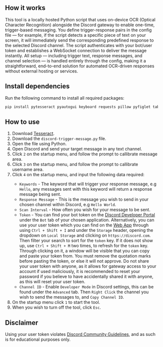 <h2>How it works</h2>

<p>This tool is a locally hosted Python script that uses on-device OCR (Optical Character Recognition) alongside the Discord gateway 
to enable one-time, trigger-based messaging. You define trigger-response pairs in the config file — for example, if the script 
detects a specific piece of text on your screen, it will immediately send the corresponding predefined response to the selected 
Discord channel. The script authenticates with your bot/user token and establishes a WebSocket connection to deliver 
the message instantly. All setup — including trigger text, response messages, and channel selection — is handled entirely 
through the config, making it a straightforward, end-to-end solution for automated OCR-driven responses without external 
hosting or services.</p>

<h2>Install dependencies</h2>

Run the following command to install all required packages:

```sh
pip install pytesseract pyautogui keyboard requests pillow pyfiglet tabulate
```
<h2>How to use</h2>

<ol>
  <li>Download <a href="https://github.com/tesseract-ocr/tesseract" target="_blank" rel="noopener noreferrer">Tesseract</a>.</li>
  <li>Download the <code>discord-trigger-message.py</code> file.</li>
  <li>Open the file using Python.</li>
  <li>Open Discord and send your target message in any text channel.</li>
  <li>Click <code>2</code> on the startup menu, and follow the prompt to callibrate message area.</li>
  <li>Click <code>3</code> on the startup menu, and follow the prompt to callibrate username area.</li>
  <li>Click <code>4</code> on the startup menu, and input the following data required:</li>
    <ul>
      <li><code>Keywords</code> - The keyword that will trigger your response message, e.g <code>Hello</code>, any messages sent with this keyword will return a response message being sent.</li>
      <li><code>Response Message</code> - This is the message you wish to send in your chosen channel within Discord, e.g <code>Hello World</code>.</li>
       <li><code>Scan Interval</code> - How often you wish for your message to be sent.</li>
      <li> <code>Token</code> - You can find your bot token on the <a href="https://discord.com/developers/applications" target="_blank" rel="noopener noreferrer">Discord Developer Portal</a> under the <code>Bot</code> tab of your chosen application. Alternatively, you can use your user token which you can find on the <a href="https://discord.com/channels/@me" target="_blank" rel="noopener noreferrer">Web App</a> through using <code>Ctrl + Shift + I</code> and under the <code>Storage</code> header, opening the dropdown on <code>Local Storage</code> and clicking on <code>https://discord.com</code>. Then filter your search to sort for the <code>token</code> key. If it does not show up, use <code>Ctrl + Shift + M</code> two times, to refresh for the <code>token</code> key. Through clicking on it, a window will be visible that you can copy and paste your token from. You must remove the quotation marks before pasting the token, or else it will not approve. Do not share your user token with anyone, as it allows for gateway access to your account if used maliciously, it is recommended to reset your password if you believe to have accidentally shared it with anyone, as this will reset your user token.</li>
      <li><code>Channel ID</code> - Enable <code>Developer Mode</code> in Discord settings, this can be found under the <code>Advanced</code> tab. Then <code>Right Click</code> the channel you wish to send the messages to, and <code>Copy Channel ID</code>.</li>
    </ul>
  <li>On the startup menu click <code>1</code> to start the tool.</li>
  <li>When you wish to turn off the tool, click <code>Esc</code>.</li>
</ol>

<h2>Disclaimer</h2>
  <p>Using your user token violates <a href="https://discord.com/terms/guidelines-march-2023" target="_blank" rel="noopener noreferrer">Discord Community Guidelines</a>, and as such is for educational purposes only.</p>
